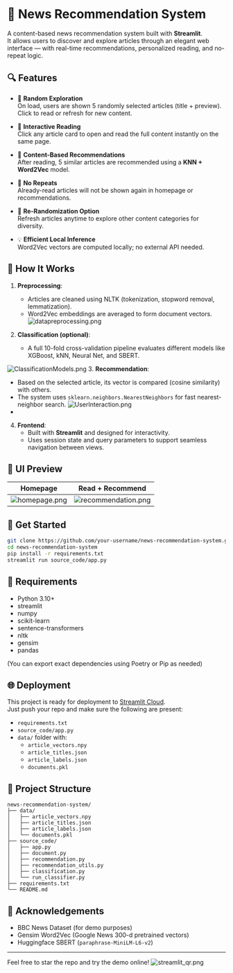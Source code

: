 # 📰 News Recommendation System

A content-based news recommendation system built with **Streamlit**.  
It allows users to discover and explore articles through an elegant web interface — with real-time recommendations, personalized reading, and no-repeat logic.

## 🔍 Features

- 🎯 **Random Exploration**  
  On load, users are shown 5 randomly selected articles (title + preview). Click to read or refresh for new content.

- 📖 **Interactive Reading**  
  Click any article card to open and read the full content instantly on the same page.

- 🤖 **Content-Based Recommendations**  
  After reading, 5 similar articles are recommended using a **KNN + Word2Vec** model.

- 🚫 **No Repeats**  
  Already-read articles will not be shown again in homepage or recommendations.

- 🔄 **Re-Randomization Option**  
  Refresh articles anytime to explore other content categories for diversity.

- 💡 **Efficient Local Inference**  
  Word2Vec vectors are computed locally; no external API needed.

## 🧠 How It Works

1. **Preprocessing**:
   - Articles are cleaned using NLTK (tokenization, stopword removal, lemmatization).
   - Word2Vec embeddings are averaged to form document vectors.
![datapreprocessing.png](../Figures/datapreprocessing.png)

2. **Classification (optional)**:
   - A full 10-fold cross-validation pipeline evaluates different models like XGBoost, kNN, Neural Net, and SBERT.

![ClassificationModels.png](../Figures/ClassificationModels.png)
3. **Recommendation**:
   - Based on the selected article, its vector is compared (cosine similarity) with others.
   - The system uses `sklearn.neighbors.NearestNeighbors` for fast nearest-neighbor search.
![UserInteraction.png](../Figures/UserInteraction.png)
   - 
4. **Frontend**:
   - Built with **Streamlit** and designed for interactivity.
   - Uses session state and query parameters to support seamless navigation between views.

## 📸 UI Preview

| Homepage | Read + Recommend |
|----------|-----------------|
|![homepage.png](../Figures/homepage.png) | ![recommendation.png](../Figures/recommendation.png) |

## 🚀 Get Started

```bash
git clone https://github.com/your-username/news-recommendation-system.git
cd news-recommendation-system
pip install -r requirements.txt
streamlit run source_code/app.py
```

## 🧾 Requirements

- Python 3.10+
- streamlit
- numpy
- scikit-learn
- sentence-transformers
- nltk
- gensim
- pandas

(You can export exact dependencies using Poetry or Pip as needed)

## 🌐 Deployment

This project is ready for deployment to [Streamlit Cloud](https://streamlit.io/cloud).  
Just push your repo and make sure the following are present:

- `requirements.txt`
- `source_code/app.py`
- `data/` folder with:
  - `article_vectors.npy`
  - `article_titles.json`
  - `article_labels.json`
  - `documents.pkl`

## 📁 Project Structure

```
news-recommendation-system/
├── data/
│   ├── article_vectors.npy
│   ├── article_titles.json
│   ├── article_labels.json
│   └── documents.pkl
├── source_code/
│   ├── app.py
│   ├── document.py
│   ├── recommendation.py
│   ├── recommendation_utils.py
│   ├── classification.py
│   └── run_classifier.py
├── requirements.txt
└── README.md
```

## 💬 Acknowledgements

- BBC News Dataset (for demo purposes)
- Gensim Word2Vec (Google News 300-d pretrained vectors)
- Huggingface SBERT (`paraphrase-MiniLM-L6-v2`)

---

Feel free to star the repo and try the demo online!
![streamlit_qr.png](../Figures/streamlit_qr.png)